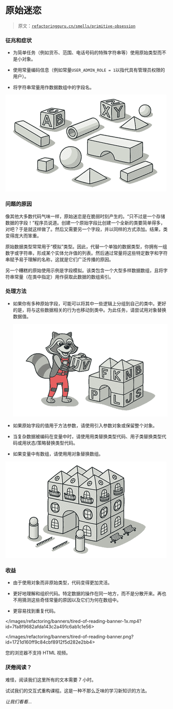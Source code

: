 # 原始迷恋

> 原文：[`refactoringguru.cn/smells/primitive-obsession`](https://refactoringguru.cn/smells/primitive-obsession)

### 征兆和症状

+   为简单任务（例如货币、范围、电话号码的特殊字符串等）使用原始类型而不是小对象。

+   使用常量编码信息（例如常量`USER_ADMIN_ROLE = 1`以指代具有管理员权限的用户）。

+   将字符串常量用作数据数组中的字段名。

![](img/72ef46f8a9ec840be64ef6cba01a57c4.png)

### 问题的原因

像其他大多数代码气味一样，原始迷恋是在脆弱时刻产生的。“只不过是一个存储数据的字段！”程序员说道。创建一个原始字段比创建一个全新的类要简单得多，对吧？于是就这样做了。然后又需要另一个字段，并以同样的方式添加。结果，类变得庞大而笨重。

原始数据类型常常用于“模拟”类型。因此，代替一个单独的数据类型，你拥有一组数字或字符串，形成某个实体允许值的列表。然后通过常量将这些特定数字和字符串赋予易于理解的名称，这就是它们广泛传播的原因。

另一个糟糕的原始使用示例是字段模拟。该类包含一个大型多样数据数组，且将字符串常量（在类中指定）用作获取此数据的数组索引。

### 处理方法

+   如果你有多种原始字段，可能可以将其中一些逻辑上分组到自己的类中。更好的是，将与这些数据相关的行为也移动到类中。为此任务，请尝试用对象替换数据值。

    ![](img/3709987ed41b7a12236cde6cbcacdd45.png)

+   如果原始字段的值用于方法参数，请使用引入参数对象或保留整个对象。

+   当复杂数据被编码在变量中时，请使用用类替换类型代码、用子类替换类型代码或用状态/策略替换类型代码。

+   如果变量中有数组，请使用用对象替换数组。

![](img/e3c1145a220aa85da05f876b303e9159.png)

### 收益

+   由于使用对象而非原始类型，代码变得更加灵活。

+   更好地理解和组织代码。特定数据的操作在同一地方，而不是分散开来。再也不用猜测这些奇怪常量的原因以及它们为何在数组中。

+   更容易找到重复代码。

</images/refactoring/banners/tired-of-reading-banner-1x.mp4?id=7fa8f9682afda143c2a491c6ab1c1e56>

</images/refactoring/banners/tired-of-reading-banner.png?id=1721d160ff9c84cbf8912f5d282e2bb4>

您的浏览器不支持 HTML 视频。

### 厌倦阅读？

难怪，阅读我们这里所有的文本需要 7 小时。

试试我们的交互式重构课程。这是一种不那么乏味的学习新知识的方法。

*让我们看看…*
